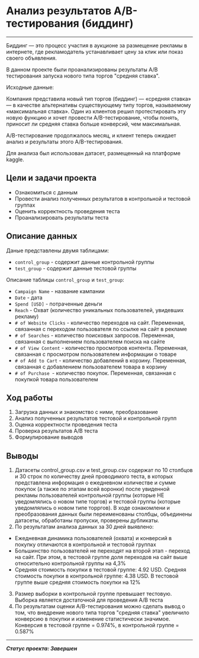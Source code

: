 # Анализ результатов A/B-тестирования (биддинг)
___

Биддинг — это процесс участия в аукционе за размещение рекламы в интернете, где рекламодатель устанавливает цену за клик или показ своего объявления.

В данном проекте были проанализированы результаты А/B тестирования запуска нового типа торгов "средняя ставка". 

Исходные данные:

Компания представила новый тип торгов (биддинг) — «средняя ставка» — в качестве альтернативы существующему типу торгов, называемому «максимальная ставка». Один из клиентов решил протестировать эту новую функцию и хочет провести A/B-тестирование, чтобы понять, приносит ли средняя ставка больше конверсий, чем максимальная.

A/B-тестирование продолжалось месяц, и клиент теперь ожидает анализ и результаты этого A/B-тестирования.

Для анализа был использован датасет, размещенный на платформе kaggle. 

## Цели и задачи проекта

- Ознакомиться с данным
- Провести анализ полученных результатов в контрольной и тестовой группах
- Оценить корректность проведения теста
- Проанализировать результаты теста

## Описание данных

Даные представлены двумя таблицами:
- `control_group` - содержит данные контрольной группы
- `test_group` - содержит данные тестовой группы

Описание таблицы `control_group` и `test_group`:
- `Campaign Name` - название кампании
- `Date` - дата
- `Spend [USD]` - потраченные деньги
- `Reach` - Охват (количество уникальных пользователей, увидевших рекламу)
- `# of Website Clicks` - количество переходов на сайт. Переменная, связанная с переходом пользователя по ссылке на сайт в рекламе
- `# of Searches` - количество поисковых запросов. Переменная, связанная с выполнением пользователем поиска на сайте
- `# of View Content` - количество просмотров контента. Переменная, связанная с просмотром пользователем информации о товаре
- `# of Add to Cart` - количество добавлений в корзину. Переменная, связанная с добавлением пользователем товара в корзину
- `# of Purchase `- количество покупок. Переменная, связанная с покупкой товара пользователем

## Ход работы

1. Загрузка данных и знакомство с ними, преобразование 
2. Анализ полученных результатов тестовой и контрольной групп
3. Оценка корректности проведения теста
4. Проверка результатов А/В теста
5. Формулирование выводов

## Выводы
1. Датасеты control_group.csv и test_group.csv содержат по 10 столбцов и 30 строк по количеству дней проводимого теста, в которых представлена информация о ежедневном количестве и сумме покупок (а также по этапам всей воронки) после увиденной рекламы пользователей контрольной группы (которые НЕ уведомлялись о новом типе торгов) и тестовой группы (которые уведомлялись о новом типе торргов). В ходе ознакомлени и преобразования данных были переименованы столбцы, объединены датасеты, обработаны пропуски, проверены дубликаты.
2. По результатам анализа данных за 30 дней выявлено:

- Ежедневная динамика пользователей (охвата) и конверсий в покупку отличаются в контрольной и тестовой группах
- Большинство пользователей не переходят на второй этап - переход на сайт. При этом, в тестовой группе доля переходов на сайт выше относительно контрольной группы на 4,3%
- Средняя стоимость покупки в тестовой группе: 4.92 USD. Средняя стоимость покупки в контрольной группе: 4.38 USD. В тестовой группе выше средняя стоимость покупки на 12%

3. Размер выборки в контрольной группе превышает тестовую. Выборка является достаточной для проведения А/В теста
4. По результатам оценки A/B-тестирования можно сделать вывод о том, что внедрение нового типа торгов "средняя ставка" увеличило конверсию в покупки и изменение статистически значимое. Конверсия в тестовой группе = 0.974%, в контрольной группе = 0.587%
___
***Статус проекта: Завершен***
